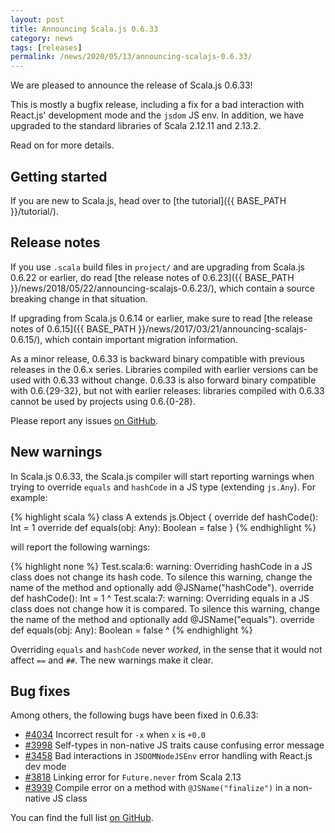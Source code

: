 ```yaml
---
layout: post
title: Announcing Scala.js 0.6.33
category: news
tags: [releases]
permalink: /news/2020/05/13/announcing-scalajs-0.6.33/
---
```



We are pleased to announce the release of Scala.js 0.6.33!

This is mostly a bugfix release, including a fix for a bad interaction with React.js' development mode and the `jsdom` JS env.
In addition, we have upgraded to the standard libraries of Scala 2.12.11 and 2.13.2.

Read on for more details.

<!--more-->

## Getting started

If you are new to Scala.js, head over to
[the tutorial]({{ BASE_PATH }}/tutorial/).

## Release notes

If you use `.scala` build files in `project/` and are upgrading from Scala.js 0.6.22 or earlier, do read [the release notes of 0.6.23]({{ BASE_PATH }}/news/2018/05/22/announcing-scalajs-0.6.23/), which contain a source breaking change in that situation.

If upgrading from Scala.js 0.6.14 or earlier, make sure to read [the release notes of 0.6.15]({{ BASE_PATH }}/news/2017/03/21/announcing-scalajs-0.6.15/), which contain important migration information.

As a minor release, 0.6.33 is backward binary compatible with previous releases in the 0.6.x series.
Libraries compiled with earlier versions can be used with 0.6.33 without change.
0.6.33 is also forward binary compatible with 0.6.{29-32}, but not with earlier releases: libraries compiled with 0.6.33 cannot be used by projects using 0.6.{0-28}.

Please report any issues [on GitHub](https://github.com/scala-js/scala-js/issues).

## New warnings

In Scala.js 0.6.33, the Scala.js compiler will start reporting warnings when trying to override `equals` and `hashCode` in a JS type (extending `js.Any`).
For example:

{% highlight scala %}
class A extends js.Object {
  override def hashCode(): Int = 1
  override def equals(obj: Any): Boolean = false
}
{% endhighlight %}

will report the following warnings:

{% highlight none %}
Test.scala:6: warning: Overriding hashCode in a JS class does not change its hash code.
  To silence this warning, change the name of the method and optionally add @JSName("hashCode").
  override def hashCode(): Int = 1
               ^
Test.scala:7: warning: Overriding equals in a JS class does not change how it is compared.
  To silence this warning, change the name of the method and optionally add @JSName("equals").
  override def equals(obj: Any): Boolean = false
               ^
{% endhighlight %}

Overriding `equals` and `hashCode` never *worked*, in the sense that it would not affect `==` and `##`.
The new warnings make it clear.

## Bug fixes

Among others, the following bugs have been fixed in 0.6.33:

* [#4034](https://github.com/scala-js/scala-js/issues/4034) Incorrect result for `-x` when `x` is `+0.0`
* [#3998](https://github.com/scala-js/scala-js/issues/3998) Self-types in non-native JS traits cause confusing error message
* [#3458](https://github.com/scala-js/scala-js/issues/3458) Bad interactions in `JSDOMNodeJSEnv` error handling with React.js dev mode
* [#3818](https://github.com/scala-js/scala-js/issues/3818) Linking error for `Future.never` from Scala 2.13
* [#3939](https://github.com/scala-js/scala-js/issues/3939) Compile error on a method with `@JSName("finalize")` in a non-native JS class

You can find the full list [on GitHub](https://github.com/scala-js/scala-js/issues?q=is%3Aissue+milestone%3Av0.6.33+is%3Aclosed).
